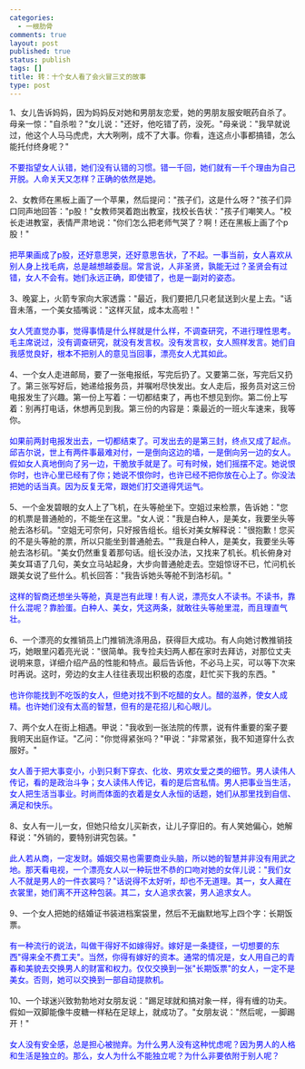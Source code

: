 ```yaml
--- 
categories: 
  - 一根肋骨
comments: true
layout: post
published: true
status: publish
tags: []
title: 转：十个女人看了会火冒三丈的故事
type: post
---
```

<div id="msgcns!5F971C000415D85F!476" class="bvMsg"><div>1、女儿告诉妈妈，因为妈妈反对她和男朋友恋爱，她的男朋友服安眠药自杀了。母亲一惊："自杀啦？"女儿说："还好，他吃错了药，没死。"母亲说："我早就说过，他这个人马马虎虎，大大咧咧，成不了大事。你看，连这点小事都搞错，怎么能托付终身呢？" <br><br><span style="color:#0000ff;">不要指望女人认错，她们没有认错的习惯。错一千回，她们就有一千个理由为自己开脱。人命关天又怎样？正确的依然是她。 </span><br><br>2、女教师在黑板上画了一个苹果，然后提问："孩子们，这是什么呀？"孩子们异口同声地回答："p股！"女教师哭着跑出教室，找校长告状："孩子们嘲笑人。"校长走进教室，表情严肃地说："你们怎么把老师气哭了？啊！还在黑板上画了个p股！" <br><br><span style="color:#0000ff;">把苹果画成了p股，还好意思哭，还好意思告状，了不起。一事当前，女人喜欢从别人身上找毛病，总是越想越委屈。常言说，人非圣贤，孰能无过？圣贤会有过错，女人不会有。她们永远正确，即使错了，也是一副对的姿态。 </span><br><br>3、晚宴上，火箭专家向大家透露："最近，我们要把几只老鼠送到火星上去。"话音未落，一个美女插嘴说："这样灭鼠，成本太高啦！" <br><br><span style="color:#0000ff;">女人凭直觉办事，觉得事情是什么样就是什么样，不调查研究，不进行理性思考。毛主席说过，没有调查研究，就没有发言权。没有发言权，女人照样发言。她们自我感觉良好，根本不把别人的意见当回事，漂亮女人尤其如此。 </span><br><br>4、一个女人走进邮局，要了一张电报纸，写完后扔了。又要第二张，写完后又扔了。第三张写好后，她递给报务员，并嘱咐尽快发出。女人走后，报务员对这三份电报发生了兴趣。第一份上写着：一切都结束了，再也不想见到你。第二份上写着：别再打电话，休想再见到我。第三份的内容是：乘最近的一班火车速来，我等你。 <br><br><span style="color:#0000ff;">如果前两封电报发出去，一切都结束了。可发出去的是第三封，终点又成了起点。邱吉尔说，世上有两件事最难对付，一是倒向这边的墙，一是倒向另一边的女人。假如女人真地倒向了另一边，干脆放手就是了。可有时候，她们摇摆不定。她说恨你时，也许心里已经有了你；她说不恨你时，也许已经不把你放在心上了。你没法把她的话当真。因为反复无常，跟她们打交道得凭运气。</span> <br><br>5、一个金发碧眼的女人上了飞机，在头等舱坐下。空姐过来检票，告诉她："您的机票是普通舱的，不能坐在这里。"女人说："我是白种人，是美女，我要坐头等舱去洛杉矶。"空姐无可奈何，只好报告组长。组长对美女解释说："很抱歉！您买的不是头等舱的票，所以只能坐到普通舱去。""我是白种人，是美女，我要坐头等舱去洛杉矶。"美女仍然重复着那句话。组长没办法，又找来了机长。机长俯身对美女耳语了几句，美女立马站起身，大步向普通舱走去。空姐惊讶不已，忙问机长跟美女说了些什么。机长回答："我告诉她头等舱不到洛杉矶。" <br><br><span style="color:#0000ff;">这样的智商还想坐头等舱，真是岂有此理！有人说，漂亮女人不读书。不读书，靠什么混呢？靠脸蛋。白种人、美女，凭这两条，就敢往头等舱里混，而且理直气壮。</span> <br><br>6、一个漂亮的女推销员上门推销洗涤用品，获得巨大成功。有人向她讨教推销技巧，她眼里闪着亮光说："很简单。我专捡夫妇两人都在家时去拜访，对那位丈夫说明来意，详细介绍产品的性能和特点。最后告诉他，不必马上买，可以等下次来时再说。这时，旁边的女主人往往表现出积极的态度，赶忙买下我的东西。" <br><br><span style="color:#0000ff;">也许你能找到不吃饭的女人，但绝对找不到不吃醋的女人。醋的滋养，使女人成精。也许她们没有太高的智慧，但有的是花招儿和心眼儿。</span> <br><br>7、两个女人在街上相遇。甲说："我收到一张法院的传票，说有件重要的案子要我明天出庭作证。"乙问："你觉得紧张吗？"甲说："非常紧张，我不知道穿什么衣服好。" <br><br><span style="color:#0000ff;">女人善于把大事变小，小到只剩下穿衣、化妆、男欢女爱之类的细节。男人读伟人传记，看的是政治斗争；女人读伟人传记，看的是后宫私情。男人把事业当生活，女人把生活当事业。时尚而体面的衣着是女人永恒的话题，她们从那里找到自信、满足和快乐。</span> <br><br>8、女人有一儿一女，但她只给女儿买新衣，让儿子穿旧的。有人笑她偏心，她解释说："外销的，要特别讲究包装。" <br><br><span style="color:#0000ff;">此人若从商，一定发财。婚姻交易也需要商业头脑，所以她的智慧并非没有用武之地。那天看电视，一个漂亮女人以一种玩世不恭的口吻对她的女伴儿说："我们女人不就是男人的一件衣裳吗？"话说得不太好听，却也不无道理。其一，女人藏在衣裳里，她们离不开这种包装。其二，女人追求衣裳，男人追求女人。</span> <br><br>9、一个女人把她的结婚证书装进档案袋里，然后不无幽默地写上四个字：长期饭票。 <br><br><span style="color:#0000ff;">有一种流行的说法，叫做干得好不如嫁得好。嫁好是一条捷径，一切想要的东西"得来全不费工夫"。当然，你得有嫁好的资本。通常的情况是，女人用自己的青春和美貌去交换男人的财富和权力。仅仅交换到一张"长期饭票"的女人，一定不是美女。否则，她可以交换到一部自动提款机。</span> <br><br>10、一个球迷兴致勃勃地对女朋友说："踢足球就和搞对象一样，得有缠的功夫。假如一双脚能像牛皮糖一样粘在足球上，就成功了。"女朋友说："然后呢，一脚踢开！" <br><br><span style="color:#0000ff;">女人没有安全感，总是担心被抛弃。为什么男人没有这种忧虑呢？因为男人的人格和生活是独立的。那么，女人为什么不能独立呢？为什么非要依附于别人呢？</span>
</div></div>
